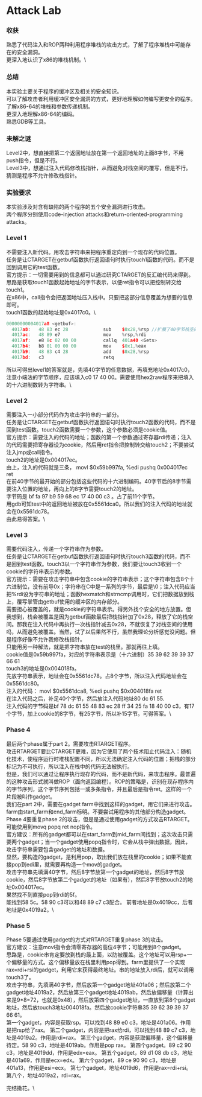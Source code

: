 # Attack Lab
### 收获
熟悉了代码注入和ROP两种利用程序堆栈的攻击方式，了解了程序堆栈中可能存在的安全漏洞。\
更深入地认识了x86的堆栈机制。\
### 总结
本实验主要关于程序的缓冲区及相关的安全知识。\
可以了解攻击者利用缓冲区安全漏洞的方式，更好地理解如何编写更安全的程序。\
了解x86-64的堆栈和参数传递机制。\
更深入地理解x86-64的编码。\
熟悉GDB等工具。
### 未解之谜
Level2中，想直接把第二个返回地址放在第一个返回地址的上面8字节，不用push指令，但是不行。\
Level3中，想通过注入代码修改栈指针，从而避免对栈空间的覆写，但是不行。猜测是程序不允许修改栈指针。
### 实验要求
本实验涉及对含有缺陷的两个程序的五个安全漏洞进行攻击。\
两个程序分别使用code-injection attacks和return-oriented-programming attacks。
### Level 1
不需要注入新代码。用攻击字符串来把程序重定向到一个现存的代码位置。\
任务是让CTARGET在getbuf函数执行返回语句时执行touch1函数的代码。而不是回到调用它的test函数。\
官方提示：一切需要用到的信息都可以通过研究CTARGET的反汇编代码来得到。思路是获取touch1函数起始地址的字节表示，以便ret指令可以把控制转交给touch1。\
在x86中，call指令会把返回地址压入栈中。只要把这部分信息覆盖为想要的信息即可。\
touch1函数的起始地址是0x4017c0。\

```C++
00000000004017a8 <getbuf>:
  4017a8:	48 83 ec 28          	sub    $0x28,%rsp //扩展了40字节栈空间。字符串存在栈中，说明只要填40字节的字符串，此后再往里填充需要的地址即可。
  4017ac:	48 89 e7             	mov    %rsp,%rdi
  4017af:	e8 8c 02 00 00       	callq  401a40 <Gets>
  4017b4:	b8 01 00 00 00       	mov    $0x1,%eax
  4017b9:	48 83 c4 28          	add    $0x28,%rsp
  4017bd:	c3                   	retq   
```
所以可得出level1的答案就是，先填40字节的任意数据，再填充地址0x4017c0，注意小端法的字节顺序，应该填入c0 17 40 00。需要使用hex2raw程序来把填入的十六进制数转为字符串。\
### Level 2
需要注入一小部分代码作为攻击字符串的一部分。\
任务是让CTARGET在getbuf函数执行返回语句时执行touch2函数的代码，而不是回到test函数。touch2函数需要一个参数，这个参数必须是cookie值。\
官方提示：需要注入的代码的地址；函数的第一个参数通过寄存器rdi传递；注入的代码需要把寄存器设为cookie，然后用ret指令把控制转交给touch2；不要尝试注入jmp或call指令。\
touch2的地址是0x004017ec。\
由上，注入的代码就是三条，
movl $0x59b997fa, %edi
pushq 0x004017ec
ret
\
在前40字节的最开始的部分包括这些代码的十六进制编码。40字节后的8字节需要注入位置的地址，再向上的8字节需要touch2的地址。\
字节码是 bf fa 97 b9 59 68 ec 17 40 00 c3 。占了前11个字节。\
用gdb可知test中的返回地址被放在0x5561dca0。所以我们的注入代码的地址就会在0x5561dc78。\
由此易得答案。\

### Level 3
需要代码注入，传递一个字符串作为参数。\
任务是让CTARGET在getbuf函数执行返回语句时执行touch3函数的代码，而不是回到test函数。touch3以一个字符串作为参数，我们要让touch3收到一个cookie的字符串表示的参数。\
官方提示：需要在攻击字符串中包含cookie的字符串表示；这个字符串包含8个十六进制位，没有前导0x；字符串在C中是一系列的字节，最后是\0；注入代码应当把%rdi设为字符串的地址；函数hexmatch和strncmp调用时，它们把数据放到栈上，覆写掌管由getbuf使用的缓冲区的内存部分。\
需要担心被覆盖的，就是cookie的字符串表示。得另外找个安全的地方放置。但我想到，栈会被覆盖是因为getbuf函数最后把栈指针加了0x28，释放了它的栈空间。那我在注入代码中再执行一次栈指针减去0x28，不就恢复了对栈空间的使用吗，从而避免被覆盖。当然，试了以后果然不行，虽然我理论分析感觉没问题。但是程序好像不允许我修改栈指针。\
只能用另一种解法，就是把字符串放在test的栈里。那就再往上填。\
cookie值是0x59b997fa，对应的字符串表示是（十六进制）35 39 62 39 39 37 66 61 \
touch3的地址是0x004018fa。\
先放字符串表示，地址会在0x5561dc78。占8个字节，所以注入代码地址会在0x5561dc80。\
注入的代码：
movl $0x5561dca8, %edi
pushq $0x004018fa
ret\
在注入代码之后，补足40个字节，然后放注入代码地址80 dc 61 55.\
注入代码的字节码是bf 78 dc 61 55 48 83 ec 28 ff 34 25 fa 18 40 00 c3，有17个字节，加上cookie的8字节，有25字节，所以补15字节。可得答案。\

### Phase 4
最后两个phase属于part 2。需要攻击RTARGET程序。\
攻击RTARGET要比CTARGET更难，因为它使用了两个技术阻止代码注入：随机化技术，使程序运行时堆栈配置不同，所以无法确定注入代码的位置；把栈的部分标记为不可执行，所以注入在栈中的代码无法被执行。\
但是，我们可以通过让程序执行现存的代码，而不是新代码，来攻击程序。最普遍的这种攻击形式就叫做ROP（面向返回编程）。ROP的策略是，识别在现存程序内的字节序列，这个字节序列包括一或多条指令，并且最后是指令ret。这样的一个片段被叫作gadget。\
我们在part 2中，需要在gadget farm中找到这样的gadget，用它们来进行攻击。farm由start_farm和end_farm标明。不要尝试用程序的其他部分构造gadget。\
Phase 4要重复phase 2的攻击，但是是通过使用gadget的方式攻击RTARGET。可能使用到movq popq ret nop指令。\
官方建议：所有的gadget都可以在start_farm到mid_farm间找到；这次攻击只需要两个gadget；当一个gadget使用popq指令时，它会从栈中弹出数据，因此，攻击字符串需要包含gadget的地址和数据。\
显然，要构造的gadget，是利用pop，取出我们放在栈里的cookie；如果不能直接pop到edi里，就需要再构造一个mov的gadget。\
攻击字符串先填满40字节，然后8字节放第一个gadget的地址，然后8字节放cookie，然后8字节放第二个gadget的地址（如果有），然后8字节放touch2的地址0x004017ec。\
果然找不到直接pop到rdi的5f。\
能找到58 5c。58 90 c3可以和48 89 c7 c3配合。
前者地址是0x4019cc，后者地址是0x4019a2。\

### Phase 5
Phase 5要通过使用gadget的方式对RTARGET重复phase 3的攻击。\
官方建议：注意movl指令会清零寄存器的高位4字节；可能用到8个gadget。\
思路是，cookie串肯定要放到栈的最上面，以防被覆盖。这个地址可以用rsp+一个偏移量的方式。这个偏移量放在栈里利用pop得到。farm里提供了一个实现rax=rdi+rsi的gadget，利用它来获得最终地址。串的地址放入rdi后，就可以调用touch3了。\
攻击字符串，先填满40字节，然后放第一个gadget地址401a06；然后放第二个gadget地址4019a2，然后放第三个gadget地址4019ab，然后放偏移量（计算出来是9*8=72，也就是0x48），然后放第四个gadget地址，一直放到第8个gadget地址，然后放touch3地址004018fa。然后放cookie字符串35 39 62 39 39 37 66 61。\
第一个gadget，内容是获取rsp。可以找到48 89 e0 c3，地址是401a06。作用是把rsp给了rax。
第二个gadget，内容是把rax给rdi，可以找到48 89 c7 c3，地址是4019a2。作用是rdi=rax。
第三个gadget，内容是获取偏移量，这个偏移量待定。58 90 c3，地址是4019ab。作用是pop rax。
第四个gadget。89 c2 90 c3，地址是4019dd，作用是edx=eax。
第五个gadget，89 d1 08 db c3，地址是401a69，作用是ecx=edx。
第六个gadget，89 ce 90 90 c3，地址是401a13，作用是esi=ecx。
第七个gadget，地址4019d6，作用是rax=rdi+rsi。
第八个，地址4019a2，rdi=rax。

完结撒花。\




